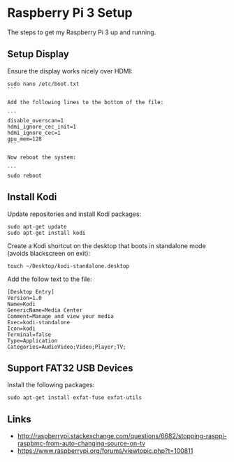 # Raspberry Pi 3 Setup
The steps to get my Raspberry Pi 3 up and running.

## Setup Display
Ensure the display works nicely over HDMI: 

````
sudo nano /etc/boot.txt
```

Add the following lines to the bottom of the file: 

```
disable_overscan=1
hdmi_ignore_cec_init=1
hdmi_ignore_cec=1
gpu_mem=128
``` 

Now reboot the system: 

```
sudo reboot
````

## Install Kodi
Update repositories and install Kodi packages: 

```
sudo apt-get update
sudo apt-get install kodi
```

Create a Kodi shortcut on the desktop that boots in standalone mode (avoids blackscreen on exit): 

```
touch ~/Desktop/kodi-standalone.desktop
```

Add the follow text to the file: 

```
[Desktop Entry]
Version=1.0
Name=Kodi
GenericName=Media Center
Comment=Manage and view your media
Exec=kodi-standalone
Icon=kodi
Terminal=false
Type=Application
Categories=AudioVideo;Video;Player;TV;
```

## Support FAT32 USB Devices

Install the following packages: 

```
sudo apt-get install exfat-fuse exfat-utils
```

## Links
- http://raspberrypi.stackexchange.com/questions/6682/stopping-rasppi-raspbmc-from-auto-changing-source-on-tv
- https://www.raspberrypi.org/forums/viewtopic.php?t=100811